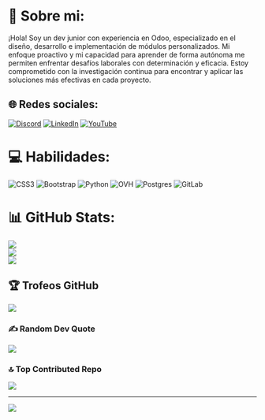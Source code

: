 # 💫 Sobre mi:
¡Hola! Soy un dev junior con experiencia en Odoo, especializado en el diseño, desarrollo e implementación de módulos personalizados. Mi enfoque proactivo y mi capacidad para aprender de forma autónoma me permiten enfrentar desafíos laborales con determinación y eficacia. Estoy comprometido con la investigación continua para encontrar y aplicar las soluciones más efectivas en cada proyecto.


## 🌐 Redes sociales:
[![Discord](https://img.shields.io/badge/Discord-%237289DA.svg?logo=discord&logoColor=white)](https://discord.gg/adrian_porras) [![LinkedIn](https://img.shields.io/badge/LinkedIn-%230077B5.svg?logo=linkedin&logoColor=white)](https://linkedin.com/in/porras25) [![YouTube](https://img.shields.io/badge/YouTube-%23FF0000.svg?logo=YouTube&logoColor=white)](https://youtube.com/@odoosystem) 

# 💻 Habilidades:
![CSS3](https://img.shields.io/badge/css3-%231572B6.svg?style=for-the-badge&logo=css3&logoColor=white) ![Bootstrap](https://img.shields.io/badge/bootstrap-%238511FA.svg?style=for-the-badge&logo=bootstrap&logoColor=white) ![Python](https://img.shields.io/badge/python-3670A0?style=for-the-badge&logo=python&logoColor=ffdd54) ![OVH](https://img.shields.io/badge/ovh-%23123F6D.svg?style=for-the-badge&logo=ovh&logoColor=#123F6D) ![Postgres](https://img.shields.io/badge/postgres-%23316192.svg?style=for-the-badge&logo=postgresql&logoColor=white) ![GitLab](https://img.shields.io/badge/gitlab-%23181717.svg?style=for-the-badge&logo=gitlab&logoColor=white)
# 📊 GitHub Stats:
![](https://github-readme-stats.vercel.app/api?username=porrasadrian&theme=monokai&hide_border=false&include_all_commits=true&count_private=true)<br/>
![](https://github-readme-streak-stats.herokuapp.com/?user=porrasadrian&theme=monokai&hide_border=false)<br/>
![](https://github-readme-stats.vercel.app/api/top-langs/?username=porrasadrian&theme=monokai&hide_border=false&include_all_commits=true&count_private=true&layout=compact)

## 🏆 Trofeos GitHub
![](https://github-profile-trophy.vercel.app/?username=porrasadrian&theme=monokai&no-frame=false&no-bg=false&margin-w=4)

### ✍️ Random Dev Quote
![](https://quotes-github-readme.vercel.app/api?type=horizontal&theme=radical)

### 🔝 Top Contributed Repo
![](https://github-contributor-stats.vercel.app/api?username=porrasadrian&limit=5&theme=dark&combine_all_yearly_contributions=true)

---
[![](https://visitcount.itsvg.in/api?id=porrasadrian&icon=0&color=0)](https://visitcount.itsvg.in)

<!-- Proudly created with GPRM ( https://gprm.itsvg.in ) -->
